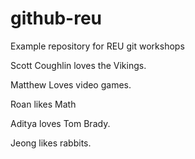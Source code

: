 # github-reu
Example repository for REU git workshops

Scott Coughlin loves the Vikings.

Matthew Loves video games.

Roan likes Math

Aditya loves Tom Brady.

Jeong likes rabbits. 

